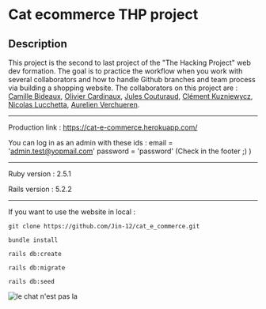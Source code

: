 # Cat ecommerce THP project

## Description 
 
 This project is the second to last project of the "The Hacking Project" web dev formation. The goal is to practice the workflow when you work with several collaborators and how to handle Github branches and team process via building a shopping website.
 The collaborators on this project are : [Camille Bideaux](https://github.com/kamiyechung), [Olivier Cardinaux](https://github.com/ocardinaux), [Jules Couturaud](https://github.com/Jin-12), [Clément Kuzniewycz](https://github.com/KuzniClem), [Nicolas Lucchetta](https://github.com/lucchettan), [Aurelien Verchueren](https://github.com/aurelienvvv).

---

Production link : https://cat-e-commerce.herokuapp.com/

You can log in as an admin with these ids : email = 'admin.test@yopmail.com' password = 'password' (Check in the footer ;) )

---

Ruby version : 2.5.1

Rails version : 5.2.2

---

If you want to use the website in local :

``` git clone https://github.com/Jin-12/cat_e_commerce.git ```

``` bundle install ```

``` rails db:create ```

``` rails db:migrate ```

``` rails db:seed ```


![le chat n'est pas la](https://media.giphy.com/media/lJNoBCvQYp7nq/giphy.gif)

